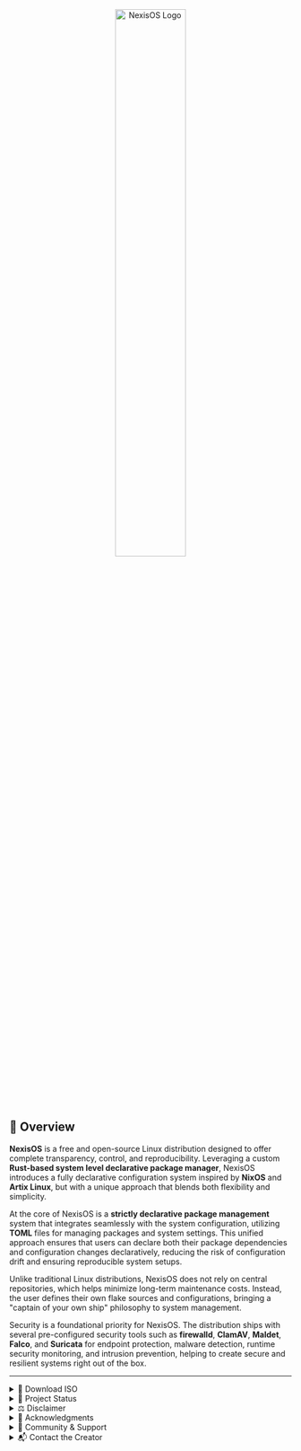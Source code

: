<div align="center">
  <img src="https://github.com/NexisOS/.github/blob/main/NexisOS2.png" width="50%" alt="NexisOS Logo">
</div>

## 🐧 Overview

**NexisOS** is a free and open-source Linux distribution designed to offer complete transparency, control, and reproducibility. Leveraging a custom **Rust-based system level declarative package manager**, NexisOS introduces a fully declarative configuration system inspired by **NixOS** and **Artix Linux**, but with a unique approach that blends both flexibility and simplicity.

At the core of NexisOS is a **strictly declarative package management** system that integrates seamlessly with the system configuration, utilizing **TOML** files for managing packages and system settings. This unified approach ensures that users can declare both their package dependencies and configuration changes declaratively, reducing the risk of configuration drift and ensuring reproducible system setups.

Unlike traditional Linux distributions, NexisOS does not rely on central repositories, which helps minimize long-term maintenance costs. Instead, the user defines their own flake sources and configurations, bringing a "captain of your own ship" philosophy to system management.

Security is a foundational priority for NexisOS. The distribution ships with several pre-configured security tools such as **firewalld**, **ClamAV**, **Maldet**, **Falco**, and **Suricata** for endpoint protection, malware detection, runtime security monitoring, and intrusion prevention, helping to create secure and resilient systems right out of the box.

---

<details>
<summary>🔽 Download ISO</summary>

You can access the NexisOS project page on SourceForge. Please note that while the link is live, the ISO has not yet been built. It will be added once the first build is ready:

👉 [Download NexisOS ISO](https://sourceforge.net/projects/nexisos/files/latest/download)

> ⚠️ *Note: The ISO versions in the range of v0.x.x are currently experimental and intended for testing and feedback. Expect rapid iteration and updates.*

</details>

<details>

<summary>🚧 Project Status</summary>

NexisOS is currently in the **design and planning phase**. Development will begin after core architectural decisions are finalized and trademark and legal preparations are complete.

### In progress:
- Defining the distribution’s scope, goals, and values
- Applying appropriate licensing to repositories
- Designing the TOML-based configuration system
- Developing security tooling and package infrastructure
- Planning for long-term sustainability and funding

Stay tuned. Star or watch the repo to follow progress as it evolves.

### 📂 Repositories

Explore the NexisOS GitHub organization to find core components of the distribution, including:

- Declarative configuration modules
- ISO building scripts
- Package overlay definitions
- System documentation

### 🔒 Filesystem Mutability and Access Policy Overview
NexisOS enforces filesystem immutability using either SELinux or chattr +i to restrict unauthorized changes. A base filesystem manifest defines the original state, and generations are compared during rebuilds to revert or clean up any divergence.

| Directory                         | Mutable?       | Notes                                         |
|----------------------------------|----------------|-----------------------------------------------|
| `/`                              | ❌             | Immutable root filesystem                      |
| `/etc`                           | ❌             | All config declared in TOML                    |
| `/usr`, `/lib*`, `/bin`, `/sbin` | ❌             | System binaries, read-only                      |
| `/var/lib`                       | ❌ or partially | App data should be declared if needed         |
| `/var/log`, `/run`, `/tmp`       | ✅             | Runtime and temp data — safe to be writable   |
| `/home/<user>`                   | ✅ partial     | Personal files allowed; config disallowed      |
| `/home/<user>/.config`           | ❌             | Declared in TOML only                          |
| `/home/<user>/.local/share`      | ❌             | Declared in TOML only                          |
| `/home/<user>/Downloads, Documents, etc.` | ✅     | User-controlled                               |

</details>

<details>

<summary>⚖️ Disclaimer</summary>

This is an independent, community-driven project, currently maintained by an individual developer. It is **not officially affiliated with, endorsed by, or sponsored by**:

- The Linux Foundation,
- NixOS Foundation,
- Artix Linux project,
- Dinit maintainers,
- or the authors of any additional tools or packages used in NexisOS (e.g., firewalld, ClamAV, Maldet, Falco, Suricata).

All product names, trademarks, and registered trademarks are property of their respective owners. Their use in this project is for identification, compatibility, and reference only, and does not imply any official endorsement.

NexisOS builds upon and is inspired by the work of many open source projects and contributors. Please see the [Acknowledgments](#acknowledgments) section for details.

</details>

<details>

<summary>🙏 Acknowledgments</summary>

NexisOS is built upon the contributions of the open-source community. Special thanks to:

- The NixOS community for pioneering declarative system configurations, atomic upgrades, and reproducible builds, which directly inspired NexisOS’s design.
- The Artix Linux team for their systemd-free, minimalist approach to Linux, which influenced our choice of Dinit as the default init system.
- Dinit for its simplicity, modern design, and clean dependency model, which enables flexible and efficient service management.
- The Rust community for developing the language that powers NexisOS’s declarative package manager, chosen for its performance and safety.
- The security-focused open-source projects (e.g., firewalld, ClamAV, Maldet, Falco, Suricata) for tools that enhance NexisOS’s built-in security.
- The broader Linux and open-source communities for their invaluable contributions to the tools and libraries that make projects like NexisOS possible.

NexisOS would not be possible without the foundational work of the open-source ecosystem. The project is deeply grateful for the contributions that have made this work possible, and I, as the founder of NexisOS, personally appreciate the support and inspiration provided by all involved.

As development progresses, we look forward to collaborating with future maintainers and contributors to build on this foundation and create a robust and sustainable operating system for all.

</details>

<details>

<summary>📢 Community & Support</summary>

NexisOS is a personal project led and developed by a single maintainer. Community channels, including forums and chat, are coming soon.

In the meantime:

- Please use [GitHub Issues](https://github.com/NexisOS/issues) to report bugs, request features, or share ideas.
- Discussions will be enabled shortly to facilitate design conversations and collaboration.
- Stay tuned for announcements about the official community chat (likely on Matrix, Discord, or IRC).

Your feedback and participation are highly appreciated and essential to shaping NexisOS’s future. Thank you for your patience and support during this early phase!

</details>

<details>

<summary>📬 Contact the Creator</summary>

If you'd like to share ideas, provide feedback, or get in touch directly, feel free to email me at:

**[kyle.gortych.dev@gmail.com](mailto:kyle.gortych.dev@gmail.com)**

Please note that as the sole maintainer, response times may vary. For general issues and feature requests, we encourage using GitHub Issues or Discussions once available.

</details>
